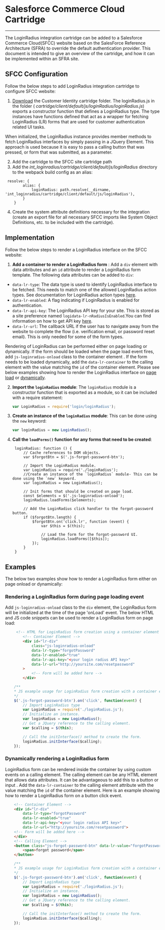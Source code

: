 Salesforce Commerce Cloud Cartridge
===
---
The LoginRadius integration cartridge can be added to a Salesforce Commerce Cloud(SFCC) website based on the SalesForce Reference Architecture (SFRA) to override the default authentication provider. This document is intended to give an overview of the cartridge, and how it can be implemented within an SFRA site.
## SFCC Configuration
Follow the below steps  to add LoginRadius integration cartridge to configure SFCC website: 
1. [Download](https://github.com/LoginRadius/sfcc-identity-plugin) the Customer Identity cartridge folder. The loginRadius.js in the folder ( _cartridge/client/default/js/loginRadius/loginRadius.js_) exports a constructor function that defines a LoginRadius type. The type instances have functions defined that act as a wrapper for fetching LoginRadius (LR) forms that are used for customer authentication related UI tasks. 

 When initialized, the LoginRadius instance provides member methods to fetch LoginRadius interfaces by simply passing in a JQuery Element. This approach is used because it is easy to pass a calling button that was pressed, or form that was submitted, as a parameter.

2. Add the cartridge to the SFCC site cartridge path
3. Add the _int_loginradius/cartridge/client/default/js/loginRadius_ directory to the webpack build config as an alias:
```
 resolve: {
        alias: {
            loginRadius: path.resolve(__dirname, 'int_loginradius/cartridge/client/default/js/loginRadius'),
        }
    }
```
4. Create the system attribute definitions necessary for the integration (create an export file for all necessary SFCC imports like System Object Definitions, etc. to be included with the cartridge).


## Implementation
Follow the below steps to render a LoginRadius interface on the SFCC website:
1. **Add a container to render a LoginRadius form** :  Add a `div` element with data attributes and an `id` attribute to render a LoginRadius form template. The following data attributes can be added to `div`:
 - `data-lr-type`: The data type is used to identify LoginRadius interface to be fetched. This needs to match one of the allowed LoginRadius action types. See documentation for LoginRadius action types [here](/libraries/js-libraries/getting-started/#initmethod4). 
 - `data-lr-enabled`: A  flag indicating if LoginRadius is enabled for authentication.
 - `data-lr-api-key`: The LoginRadius API key for your site. This is stored as a site preference named `logidata-lr-nRadiusIsEnabled`.You can find information on how to get API key [here](/api/v2/admin-console/platform-security/api-key-and-secret/).
 - `data-lr-url`: The callback URL if the user has to navigate away from the website to complete the flow (i.e. verification email, or password reset email). This is only needed for some of the form types.

 Rendering of LoginRadius can be performed either on page loading or dynamically. If the form should be loaded when the page load event fires, add `js-loginradius-onload` class to the container element . If the form needs to be loaded dynamically, add the `data-lr-container`  to the calling element with the value matching the `id` of the container element. Please see below examples showing how to render the LoginRadius interface on [page load](/api/v2/deployment/turn-key-plugins/salesforce-commerce-cloud-identity-plugin#renderingaloginradiusformduringpageloadingevent3) or [dynamically](/api/v2/deployment/turn-key-plugins/salesforce-commerce-cloud-identity-plugin#dynamicallyrenderingaloginradiusform4).

2. **Import the `loginRadius` module**: The `loginRadius` module is a constructor function that is exported as a module, so it can be included with a require statement:
    ```JavaScript
    var LoginRadius = require('login/loginRadius');
    ```
3. **Create an instance of the `loginRadius` module**: This can be done using the `new` keyword:
    ```JavaScript
    var loginRadius = new LoginRadius();
    ```
4. **Call the `loadForms()` function for any forms that need to be created**:
   ```
    loginRadius: function () {
        // Cache references to DOM objects.
        var $forgotBtn = $('.js-forgot-password-btn');

        // Import the LoginRadius module.
        var LoginRadius = require('./loginRadius');
		//Create an instance of the `loginRadius` module- This can be done using the `new` keyword.
        var loginRadius = new LoginRadius();

        // Init forms that should be created on page load.
        const $elements = $('.js-loginradius-onload');
        loginRadius.loadForms($elements);

        // Add the LoginRadius click handler to the forgot-password button.
        if ($forgotBtn.length) {
            $forgotBtn.on('click.lr', function (event) {
                var $this = $(this);

                // Load the form for the forgot-password UI.
                loginRadius.loadForms([$this]);
            });
        }
    }
    ```
## Examples
The below two examples show how to render a LoginRadius form either on page onload or dynamically:
###  Rendering a LoginRadius form during page loading event
 Add  `js-loginradius-onload` class to the `div` element, the LoginRadius form will be initialized at the time of the page 'onLoad' event. The below HTML and JS code snippets can be used to render a LoginRadius form on page load:
```HTML
     <!-- HTML for LoginRadius form creation using a container element and the js-loginradius-onload class. -->
        <!-- Container Element -->
        <div id="lr-div"
            class="js-loginradius-onload"
            data-lr-type="forgotPassword"
            data-lr-enabled="true"
            data-lr-api-key="<your login radius API key>"
            data-lr-url="http://yoursite.com/resetpassword"
        >
            <!-- Form will be added here -->
        </div>
```
```JavaScript
	/**
    * JS example usage for LoginRadius form creation with a container element.
    */
	$('.js-forgot-password-btn').on('click', function(event) {
		// Import LoginRadius type
		var LoginRadius = require('./loginRadius.js');
		// Initialize an instance.
		var loginRadius = new LoginRadius();
		// Get a JQuery reference to the calling element.
		var $calling = $(this);

		// Call the initInterface() method to create the form.
		loginRadius.initInterface($calling);
	});
```
###  Dynamically rendering a LoginRadius form 
LoginRadius form can be rendered inside the container by using custom events on a calling element. The calling element can be any HTML element that allows data attributes. It can be advantageous to add this to a button or input . Add the `data-lr-container`  to the calling element attribute with the value matching the `id` of the container element. Here is an example showing how to render a LoginRadius form on a button click event.
```HTML
	<!-- Container Element -->
	<div id="lr-div" 
		data-lr-type="forgotPassword" 
		data-lr-enabled="true" 
		data-lr-api-key="<your login radius API key>" 
		data-lr-url="http://yoursite.com/resetpassword">
	<!-- Form will be added here -->
	</div>
	<!-- Calling Element -->
	<button class="js-forgot-password-btn" data-lr-value="forgotPassword" data-lr-container="lr-div">
		<span>forgot password</span>
	</button>
```
```JavaScript
	/**
    * JS example usage for LoginRadius form creation with a container element.
    */
	$('.js-forgot-password-btn').on('click', function(event) {
		// Import LoginRadius type
		var LoginRadius = require('./loginRadius.js');
		// Initialize an instance.
		var loginRadius = new LoginRadius();
		// Get a JQuery reference to the calling element.
		var $calling = $(this);

		// Call the initInterface() method to create the form.
		loginRadius.initInterface($calling);
	});
```
